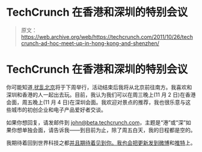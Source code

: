 # TechCrunch 在香港和深圳的特别会议

> 原文：<https://web.archive.org/web/https://techcrunch.com/2011/10/26/techcrunch-ad-hoc-meet-up-in-hong-kong-and-shenzhen/>

# TechCrunch 在香港和深圳的特别会议

你可能知道,[扰乱北京](https://web.archive.org/web/20230204191820/http://disrupt.beta.techcrunch.com/BJ2011/)将于下周举行，活动结束后我将从北京前往南方。我喜欢和深圳和香港的人一起出去玩。目前，我认为我们可以在周三晚上(11 月 2 日)在香港会面，周五晚上(11 月 4 日)在深圳会面。我欢迎对景点的推荐，我也很乐意与这些城市的初创企业和电子产品爱好者交谈。

如果你想回复，请发邮件到 john@beta.techcrunch.com，主题是“港”或“深”如果你想单独会面，请告诉我——到目前为止，除了周五白天，我的日程都是空的。

我期待着回到世界科技之都[并且期待着见到你。我也会把更新发到](https://web.archive.org/web/20230204191820/https://techcrunch.com/tag/cic/)[微博](https://web.archive.org/web/20230204191820/http://www.weibo.com/2495663640)和[推特](https://web.archive.org/web/20230204191820/http://www.twitter.com/johnbiggs)上。